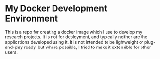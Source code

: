 # My Docker Development Environment

This is a repo for creating a docker image which I use to develop my research projects. It is not for deployment, and typically neither are the applications developed using it. It is not intended to be lightweight or plug-and-play ready, but where possible, I tried to make it extensible for other users.